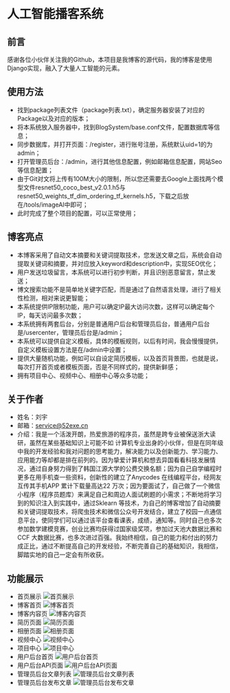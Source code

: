 # 人工智能播客系统

## 前言
感谢各位小伙伴关注我的Github，本项目是我博客的源代码，我的博客是使用Django实现，融入了大量人工智能的元素。

## 使用方法
* 找到package列表文件（package列表.txt），确定服务器安装了对应的Package以及对应的版本；
* 将本系统放入服务器中，找到BlogSystem/base.conf文件，配置数据库等信息；
* 同步数据库，并打开页面：/register，进行账号注册，系统默认uid=1的为admin；
* 打开管理员后台：/admin，进行其他信息配置，例如邮箱信息配置，网站Seo等信息配置；
* 由于Git对文将上传有100M大小的限制，所以您还需要去Google上面找两个模型文件resnet50_coco_best_v2.0.1.h5与resnet50_weights_tf_dim_ordering_tf_kernels.h5，下载之后放在/tools/imageAI中即可；
* 此时完成了整个项目的配置，可以正常使用；

## 博客亮点
* 本博客采用了自动文本摘要和关键词提取技术，您发送文章之后，系统会自动提取关键词和摘要，并对应放入keyword和description中，实现SEO优化；
* 用户发送垃圾留言，本系统可以进行初步判断，并且识别恶意留言，禁止发送；
* 博文搜索功能不是简单地关键字匹配，而是通过了自然语言处理，进行了相关性检测，相对来说更智能；
* 本系统提供IP限制功能，用户可以确定IP最大访问次数，这样可以确定每个IP，每天访问最多次数；
* 本系统拥有两套后台，分别是普通用户后台和管理员后台，普通用户后台是/usercenter，管理员后台是/admin；
* 本系统可以提供自定义模板，具体的模板规则，以后有时间，我会慢慢提供，自定义模板设置方法是在/admin中设置；
* 提供大量随机功能，例如可以自设定简历模板，以及首页背景图，也就是说，每次打开首页或者模板页面，否是不同样式的，提供新鲜感；
* 拥有项目中心、视频中心、相册中心等众多功能；

## 关于作者
* 姓名：刘宇
* 邮箱：service@52exe.cn
* 介绍：我是一个活泼开朗，热爱旅游的程序员，虽然是跨专业被保送浙大读研，虽然在某些基础知识上可能不如 计算机专业出身的小伙伴，但是在同年级中我的开发经验和我对问题的思考能力，解决能力以及创新能力、学习能力、应用能力等却都是排在前列的。因为挚爱计算机和想去异国看看科技发展情况，通过自身努力得到了韩国江源大学的公费交换名额；因为自己自学编程时更多在用手机查一些资料，创新性的建立了Anycodes 在线编程平台，经网友互传其手机APP 累计下载量高达22 万次；因为要面试了，自己做了一个微信小程序（程序员题库）来满足自己和周边人面试刷题的小需求；不断地将学习到的知识注入到实践中，通过Sklearn 等技术，为自己的博客增加了自动摘要和关键词提取技术，将爬虫技术和微信公众号开发结合，建立了校园一点通信息平台，使同学们可以通过该平台查看课表，成绩，通知等。同时自己也多次参加数学建模竞赛，创业比赛均获得过国家级奖项，参加过天池大数据比赛和CCF 大数据比赛，也多次进过百强。我始终相信，自己的能力和付出的努力成正比，通过不断提高自己的开发经验，不断完善自己的基础知识，我相信，脚踏实地的自己一定会有所收获。


## 功能展示

* 首页展示
![首页展示](https://github.com/anycodes/BlogSystem/blob/master/descPic/1.png?raw=true)
* 博客首页
![博客首页](https://github.com/anycodes/BlogSystem/blob/master/descPic/2.png?raw=true)
* 博客内容页
![博客内容页](https://github.com/anycodes/BlogSystem/blob/master/descPic/3.png?raw=true)
* 简历页面
![简历页面](https://github.com/anycodes/BlogSystem/blob/master/descPic/4.png?raw=true)
* 相册页面
![相册页面](https://github.com/anycodes/BlogSystem/blob/master/descPic/5.png?raw=true)
* 视频中心
![视频中心](https://github.com/anycodes/BlogSystem/blob/master/descPic/6.png?raw=true)
* 项目中心
![项目中心](https://github.com/anycodes/BlogSystem/blob/master/descPic/7.png?raw=true)
* 用户后台首页
![用户后台首页](https://github.com/anycodes/BlogSystem/blob/master/descPic/8.png?raw=true)
* 用户后台API页面
![用户后台API页面](https://github.com/anycodes/BlogSystem/blob/master/descPic/9.png?raw=true)
* 管理员后台文章列表
![管理员后台文章列表](https://github.com/anycodes/BlogSystem/blob/master/descPic/10.png?raw=true)
* 管理员后台发布文章
![管理员后台发布文章](https://github.com/anycodes/BlogSystem/blob/master/descPic/11.png?raw=true)



